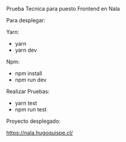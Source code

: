 Prueba Tecnica para puesto Frontend en Nala

Para desplegar:

Yarn:

- yarn
- yarn dev

Npm:

- npm install
- npm run dev

Realizar Pruebas:

- yarn test
- npm run test

Proyecto desplegado:

https://nala.hugoquispe.cl/
